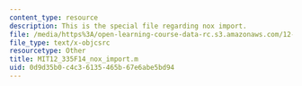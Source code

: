 ```yaml
---
content_type: resource
description: This is the special file regarding nox import.
file: /media/https%3A/open-learning-course-data-rc.s3.amazonaws.com/12-335-experimental-atmospheric-chemistry-fall-2014/0d9d35b0c4c36135465b67e6abe5bd94_MIT12_335F14_nox_import.m
file_type: text/x-objcsrc
resourcetype: Other
title: MIT12_335F14_nox_import.m
uid: 0d9d35b0-c4c3-6135-465b-67e6abe5bd94
---
```

